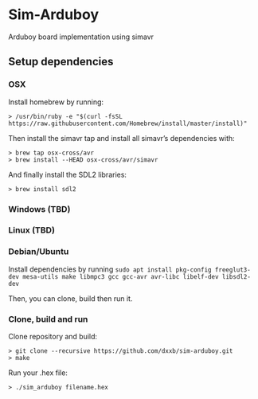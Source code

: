 # Sim-Arduboy
Arduboy board implementation using simavr

## Setup dependencies

### OSX

Install homebrew by running:
``` ShellSession
> /usr/bin/ruby -e "$(curl -fsSL https://raw.githubusercontent.com/Homebrew/install/master/install)"
```

Then install the simavr tap and install all simavr’s dependencies with:
``` ShellSession
> brew tap osx-cross/avr
> brew install --HEAD osx-cross/avr/simavr
```

And finally install the SDL2 libraries:
```
> brew install sdl2
```

### Windows (TBD)
### Linux (TBD)
### Debian/Ubuntu
Install dependencies by running `sudo apt install pkg-config freeglut3-dev mesa-utils make libmpc3 gcc gcc-avr avr-libc libelf-dev libsdl2-dev`

Then, you can clone, build then run it.

### Clone, build and run

Clone repository and build:
``` ShellSession
> git clone --recursive https://github.com/dxxb/sim-arduboy.git
> make
```

Run your .hex file:
``` ShellSession
> ./sim_arduboy filename.hex
```
